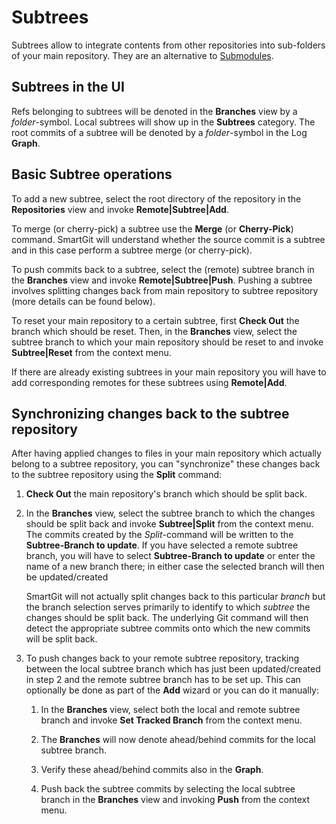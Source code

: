 # Subtrees

Subtrees allow to integrate contents from other repositories into
sub-folders of your main repository. They are an alternative to
[Submodules](Submodules.md).

## Subtrees in the UI

Refs belonging to subtrees will be denoted in the **Branches** view by a
*folder*-symbol. Local subtrees will show up in the **Subtrees**
category. The root commits of a subtree will be denoted by
a *folder*-symbol in the Log **Graph**.

## Basic Subtree operations

To add a new subtree, select the root directory of the repository in the
**Repositories** view and invoke **Remote\|Subtree\|Add**.

To merge (or cherry-pick) a subtree use the **Merge**
(or **Cherry-Pick**) command. SmartGit will understand whether the
source commit is a subtree and in this case perform a subtree merge (or
cherry-pick).

To push commits back to a subtree, select the (remote) subtree branch in
the **Branches** view and invoke **Remote\|Subtree\|Push**. Pushing a
subtree involves splitting changes back from main repository to subtree
repository (more details can be found below).

To reset your main repository to a certain subtree, first **Check Out**
the branch which should be reset. Then, in the **Branches** view, select
the subtree branch to which your main repository should be reset to and
invoke **Subtree\|Reset** from the context menu.



If there are already existing subtrees in your main repository you will
have to add corresponding remotes for these subtrees using
**Remote\|Add**.



## Synchronizing changes back to the subtree repository

After having applied changes to files in your main repository which
actually belong to a subtree repository, you can "synchronize" these
changes back to the subtree repository using the **Split** command:

1.  **Check Out** the main repository's branch which should be split
    back.

2.  In the **Branches** view, select the subtree branch to which the
    changes should be split back and invoke **Subtree\|Split** from the
    context menu. The commits created by the *Split*-command will be
    written to the **Subtree-Branch to update**. If you have selected a
    remote subtree branch, you will have to select **Subtree-Branch to
    update** or enter the name of a new branch there; in either case the
    selected branch will then be updated/created



    SmartGit will not actually split changes back to this
    particular *branch* but the branch selection serves primarily to
    identify to which *subtree* the changes should be split back. The
    underlying Git command will then detect the appropriate subtree
    commits onto which the new commits will be split back.



3.  To push changes back to your remote subtree repository, tracking
    between the local subtree branch which has just been updated/created
    in step 2 and the remote subtree branch has to be set up. This can
    optionally be done as part of the **Add** wizard or you can do it
    manually:

    1.  In the **Branches** view, select both the local and remote
        subtree branch and invoke **Set Tracked Branch** from the
        context menu.

    2.  The **Branches** will now denote ahead/behind commits for the
        local subtree branch.

    3.  Verify these ahead/behind commits also in the **Graph**.

    4.  Push back the subtree commits by selecting the local subtree
        branch in the **Branches** view and invoking **Push** from the
        context menu.

          

  

  


